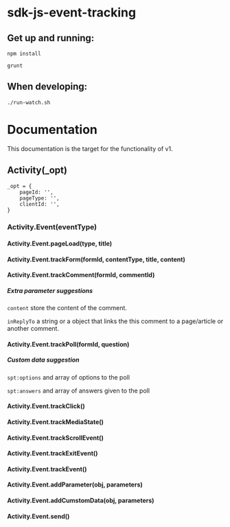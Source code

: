 # sdk-js-event-tracking

## Get up and running:

`npm install`

`grunt`

## When developing:

`./run-watch.sh`

# Documentation

This documentation is the target for the functionality of v1.

## Activity(_opt)

```
_opt = {
    pageId: '',
    pageType: '',
    clientId: '',
}
```

### Activity.Event(eventType)

#### Activity.Event.pageLoad(type, title)

#### Activity.Event.trackForm(formId, contentType, title, content)

#### Activity.Event.trackComment(formId, commentId)

##### Extra parameter suggestions

`content` store the content of the comment.

`inReplyTo` a string or a object that links the this comment to a page/article or another comment.

#### Activity.Event.trackPoll(formId, question)

##### Custom data suggestion

`spt:options` and array of options to the poll

`spt:answers` and array of answers given to the poll

#### Activity.Event.trackClick()

#### Activity.Event.trackMediaState()

#### Activity.Event.trackScrollEvent()

#### Activity.Event.trackExitEvent()

#### Activity.Event.trackEvent()

#### Activity.Event.addParameter(obj, parameters)

#### Activity.Event.addCumstomData(obj, parameters)

#### Activity.Event.send()
